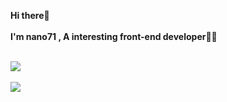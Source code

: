 
<strong>Hi there👋</strong>
<br>
<br>
<strong>
I'm nano71 , A interesting front-end developer👨‍💻
</strong>
<br>
<br>
<div>
  <img align="center" src="https://github-readme-stats.vercel.app/api?username=nano71&show_icons=true">
</div>
<br>
<div>
  <img align="center" style="display: block" src="https://github-readme-stats.vercel.app/api/top-langs/?username=nano71&layout=compact&langs_count=7&card_width=467">
</div>


